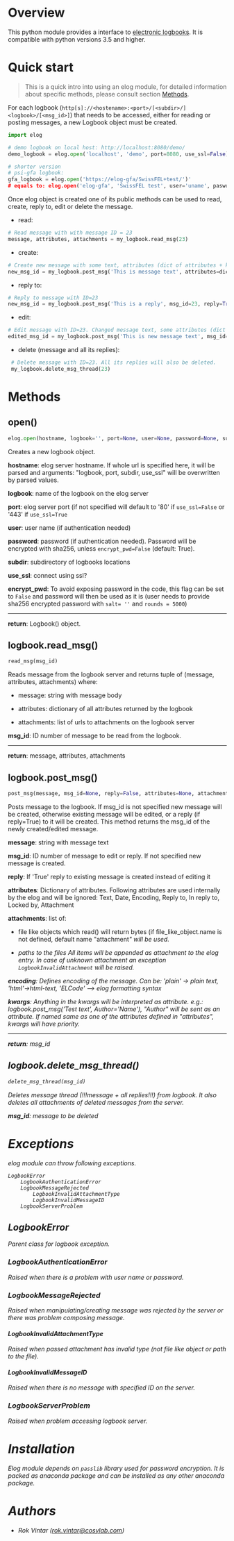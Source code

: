 # Overview
This python module provides a interface to [electronic logbooks](https://midas.psi.ch/elog/). It is compatible with python versions 3.5 and higher.

# Quick start
> This is a quick intro into using an elog module, for detailed information about specific methods, please consult section [Methods](#Methods).

For each logbook (```http[s]://<hostename>:<port>/[<subdir>/]<logbook>/[<msg_id>]```) that needs to be accessed, either for reading or posting messages, a new Logbook object must be created.
```python
import elog 

# demo logbook on local host: http://localhost:8080/demo/
demo_logbook = elog.open('localhost', 'demo', port=8080, use_ssl=False)

# shorter version
# psi-gfa logbook:
gfa_logbook = elog.open('https://elog-gfa/SwissFEL+test/')'
# equals to: elog.open('elog-gfa', 'SwissFEL test', user='uname', pasword='pass')  # defaults: use-ssl=True, port=443 (for ssl)
```

Once elog object is created one of its public methods can be used to read, create, reply to, edit or delete the message.
- read:

 ``` python
 # Read message with with message ID = 23
 message, attributes, attachments = my_logbook.read_msg(23)
 ```
- create:

 ``` python
 # Create new message with some text, attributes (dict of attributes + kwargs) and attachments
 new_msg_id = my_logbook.post_msg('This is message text', attributes=dict_of_attributes, attachments=list_of_attachments, attribute_as_param='value')
 ```
- reply to:

 ```python
 # Reply to message with ID=23
 new_msg_id = my_logbook.post_msg('This is a reply', msg_id=23, reply=True, attributes=dict_of_attributes, attachments=list_of_attachments, attribute_as_param='value')
 ```
- edit:

 ```python
 # Edit message with ID=23. Changed message text, some attributes (dict of edited attributes + kwargs) and new attachments
 edited_msg_id = my_logbook.post_msg('This is new message text', msg_id=23, attributes=dict_of_changed_attributes, attachments=list_of_new_attachments, attribute_as_param='new value')
 ```
- delete (message and all its replies):

```python
 # Delete message with ID=23. All its replies will also be deleted.
 my_logbook.delete_msg_thread(23)
 ```

# Methods
## open()

```python
elog.open(hostname, logbook='', port=None, user=None, password=None, subdir='', use_ssl=True, encrypt_pwd=True))
```
Creates a new logbook object.

**hostname**: elog server hostname. If whole url is specified here, it will be parsed and arguments: "logbook, port, subdir, use_ssl" will be overwritten by parsed values.

**logbook**: name of the logbook on the elog server

**port**: elog server port (if not specified will default to '80' if ```use_ssl=False``` or '443' if ```use_ssl=True```

**user**: user name (if authentication needed)

**password**: password (if authentication needed). Password will be encrypted with sha256, unless ```encrypt_pwd=False``` (default: True).

**subdir**: subdirectory of logbooks locations

**use_ssl**: connect using ssl?

**encrypt_pwd**: To avoid exposing password in the code, this flag can be set to ```False``` and password will then be used as it is (user needs to provide sha256 encrypted password with ```salt= ''``` and ```rounds = 5000```)

-----------------------------------
**return**: Logbook() object.

## logbook.read_msg()

```python
read_msg(msg_id)
```
Reads message from the logbook server and returns tuple of (message, attributes, attachments) where:

- message: string with message body

- attributes: dictionary of all attributes returned by the logbook

- attachments: list of urls to attachments on the logbook server

**msg_id**: ID number of message to be read from the logbook.

-----------------------------------------------
**return**: message, attributes, attachments

## logbook.post_msg()

```python
post_msg(message, msg_id=None, reply=False, attributes=None, attachments=None, encoding='plain', **kwargs)
```

Posts message to the logbook. If msg_id is not specified new message will be created, otherwise existing message will be edited, or a reply (if reply=True) to it will be created. This method returns the msg_id of the newly created/edited message.

**message**: string with message text

**msg_id**: ID number of message to edit or reply. If not specified new message is created.

**reply**: If 'True' reply to existing message is created instead of editing it

**attributes**: Dictionary of attributes. Following attributes are used internally by the elog and will be ignored: Text, Date, Encoding, Reply to, In reply to, Locked by, Attachment

**attachments**: list of:

 - file like objects which read() will return bytes (if file_like_object.name is not defined, default name "attachment<i>" will be used.

 - paths to the files
 All items will be appended as attachment to the elog entry. In case of unknown attachment an exception ```LogbookInvalidAttachment``` will be raised.

**encoding**: Defines encoding of the message. Can be: 'plain' -> plain text, 'html'->html-text, 'ELCode' --> elog formatting syntax

**kwargs**: Anything in the kwargs will be interpreted as attribute. e.g.: logbook.post_msg('Test text', Author='Name'), "Author" will be sent as an attribute. If named same as one of the
attributes defined in "attributes", kwargs will have priority.

------------------------- 
**return**: msg_id

## logbook.delete_msg_thread()

```python
delete_msg_thread(msg_id)
```
Deletes message thread (!!!message + all replies!!!) from logbook. It also deletes all attachments of deleted messages from the server.

**msg_id**: message to be deleted

# Exceptions
elog module can throw following exceptions.

```
LogbookError
    LogbookAuthenticationError
    LogbookMessageRejected
        LogbookInvalidAttachmentType
        LogbookInvalidMessageID
    LogbookServerProblem
```

## LogbookError

Parent class for logbook exception.

### LogbookAuthenticationError

Raised when there is a problem with user name or password.

### LogbookMessageRejected
Raised when manipulating/creating message was rejected by the server or there was problem composing message.

#### LogbookInvalidAttachmentType
Raised when passed attachment has invalid type (not file like object or path to the file).

#### LogbookInvalidMessageID
Raised when there is no message with specified ID on the server.

### LogbookServerProblem
Raised when problem accessing logbook server.


# Installation
Elog module depends on ```passlib``` library used for password encryption. It is packed as anaconda package and can be installed as any other anaconda package.

# Authors 

- Rok Vintar (rok.vintar@cosylab.com)